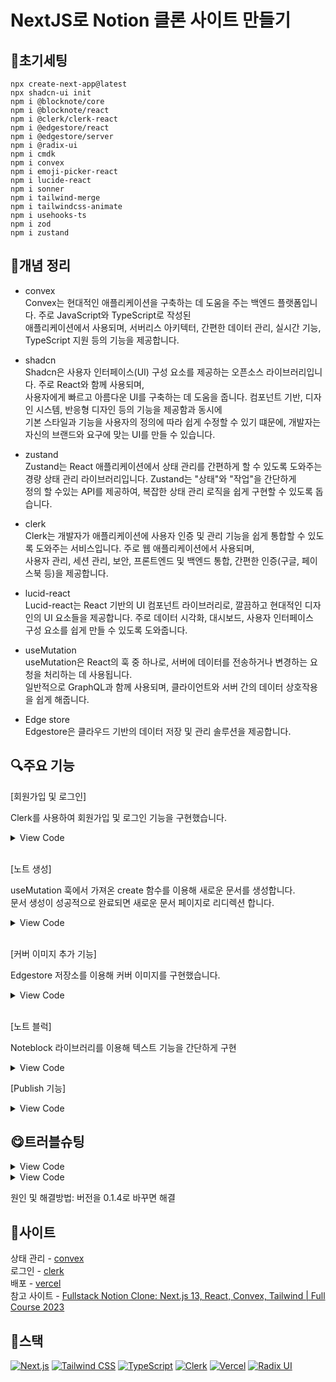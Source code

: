 # NextJS로 Notion 클론 사이트 만들기

## 🔧초기세팅   
`npx create-next-app@latest`   
`npx shadcn-ui init`   
`npm i @blocknote/core`   
`npm i @blocknote/react`   
`npm i @clerk/clerk-react`   
`npm i @edgestore/react`   
`npm i @edgestore/server`   
`npm i @radix-ui`   
`npm i cmdk`   
`npm i convex`   
`npm i emoji-picker-react`   
`npm i lucide-react`   
`npm i sonner`   
`npm i tailwind-merge`   
`npm i tailwindcss-animate`   
`npm i usehooks-ts`   
`npm i zod`   
`npm i zustand`   

## 🧾개념 정리   
- convex   
Convex는 현대적인 애플리케이션을 구축하는 데 도움을 주는 백엔드 플랫폼입니다. 주로 JavaScript와 TypeScript로 작성된   
애플리케이션에서 사용되며, 서버리스 아키텍터, 간편한 데이터 관리, 실시간 기능, TypeScript 지원 등의 기능을 제공합니다.   

- shadcn   
Shadcn은 사용자 인터페이스(UI) 구성 요소를 제공하는 오픈소스 라이브러리입니다. 주로 React와 함께 사용되며,   
사용자에게 빠르고 아름다운 UI를 구축하는 데 도움을 줍니다. 컴포넌트 기반, 디자인 시스템, 반응형 디자인 등의 기능을 제공함과 동시에   
기본 스타일과 기능을 사용자의 정의에 따라 쉽게 수정할 수 있기 떄문에, 개발자는 자신의 브랜드와 요구에 맞는 UI를 만들 수 있습니다.   

- zustand   
Zustand는 React 애플리케이션에서 상태 관리를 간편하게 할 수 있도록 도와주는 경량 상태 관리 라이브러리입니다. Zustand는 "상태"와 "작업"을 간단하게   
정의 할 수있는 API를 제공하여, 복잡한 상태 관리 로직을 쉽게 구현할 수 있도록 돕습니다.   

- clerk   
Clerk는 개발자가 애플리케이션에 사용자 인증 및 관리 기능을 쉽게 통합할 수 있도록 도와주는 서비스입니다. 주로 웹 애플리케이션에서 사용되며,   
사용자 관리, 세션 관리, 보안, 프론트엔드 및 백엔드 통합, 간편한 인증(구글, 페이스북 등)을 제공합니다.   

- lucid-react   
Lucid-react는 React 기반의 UI 컴포넌트 라이브러리로, 깔끔하고 현대적인 디자인의 UI 요소들을 제공합니다. 주로 데이터 시각화, 대시보드, 사용자 인터페이스   
구성 요소를 쉽게 만들 수 있도록 도와줍니다.   

- useMutation   
useMutation은 React의 훅 중 하나로, 서버에 데이터를 전송하거나 변경하는 요청을 처리하는 데 사용됩니다.   
일반적으로 GraphQL과 함께 사용되며, 클라이언트와 서버 간의 데이터 상호작용을 쉽게 해줍니다.  

- Edge store   
Edgestore은 클라우드 기반의 데이터 저장 및 관리 솔루션을 제공합니다.   


## 🔍주요 기능   
[회원가입 및 로그인]   

Clerk를 사용하여 회원가입 및 로그인 기능을 구현했습니다.   

<details>
  <summary>
  View Code
  </summary>

  ```js
  import { SignInButton, SignOutButton, useAuth, UserButton } from "@clerk/clerk-react";

  <SignInButton mode="modal">
    <Button variant="ghost" size="sm">
      Login
    </Button>
  </SignInButton>
  <SignInButton mode="modal">
    <Button size="sm">
      Get Zotion free
    </Button>
  </SignInButton>
  ```
</details>   

</br>

[노트 생성]   

useMutation 훅에서 가져온 create 함수를 이용해 새로운 문서를 생성합니다.   
문서 생성이 성공적으로 완료되면 새로운 문서 페이지로 리디렉션 합니다.   

<details>
  <summary>
  View Code
  </summary>   
  
  ```js
  const onCreate = () => {
    const promise = create({ title: "Untitled" })
      .then((documentId) => router.push(`/documents/${documentId}`))

    toast.promise(promise, {
      loading: "Creating a new note...",
      success: "New note created!",
      error: "Failed to create a new note"
    });
  };

  <h2 className="text-lg font-medium">
    Welcome to {user?.firstName}&apos;s Zotion
  </h2>
  <Button onClick={onCreate}>
    <PlusCircle className="h-4 w-4 mr-2" />
    Create a note
  </Button>
  ```
</details>

</br>

[커버 이미지 추가 기능]   

Edgestore 저장소를 이용해 커버 이미지를 구현했습니다.   


<details>
  <summary>
  View Code
  </summary>   
  
  ```js
  const useCoverImage = create<CoverImageStore>((set) => ({
    url: undefined,
    isOpen: false,
    onOpen: () => set({ isOpen: true, url: undefined }),
    onClose: () => set({ isOpen: false, url: undefined }),
    onReplace: (url: string) => set({ isOpen: true, url })
  }));        

  const coverImage = useCoverImage();

  <Button
    onClick={coverImage.onOpen}
    className="text-muted-foreground text-xs"
    variant="outline"
    size="sm"
  >
    <ImageIcon className="h-4 w-4 mr-2" />
    Add cover
  </Button>
  ```
</details>   

</br>   

[노트 블럭]   

Noteblock 라이브러리를 이용해 텍스트 기능을 간단하게 구현   

<details>
  <summary>
  View Code
  </summary>   
  
  ```js
  (@/components/editor.tsx)

  "use client";

  import { useTheme } from "next-themes";
  import {
    BlockNoteEditor,
    PartialBlock
  } from "@blocknote/core";
  import {
    BlockNoteView,
    useBlockNote,
  } from "@blocknote/react";
  import "@blocknote/core/style.css";

  import { useEdgeStore } from "@/lib/edgestore";

  interface EditorProps {
    onChange: (value: string) => void;
    initialContent?: string;
    editable?: boolean;
  };

  export const Editor = ({
    onChange,
    initialContent,
    editable
  }: EditorProps) => {
    const { resolvedTheme } = useTheme();
    const { edgestore } = useEdgeStore();

    const handleUpload = async (file: File) => {
      const response = await edgestore.publicFiles.upload({
        file
      });

      return response.url;
    }

    const editor: BlockNoteEditor = useBlockNote({
      editable,
      initialContent:
        initialContent
          ? JSON.parse(initialContent) as PartialBlock[]
          : undefined,
      onEditorContentChange: (editor) => {
        onChange(JSON.stringify(editor.topLevelBlocks, null, 2));
      },
      uploadFile: handleUpload,
    })

    return (
      <div>
        <BlockNoteView
          editor={editor}
          theme={resolvedTheme === "dark" ? "dark" : "light"}
        />
      </div>
    )
  }

  export default Editor;
  ```   

  공식 문서를 참조해 손쉽게 구현 가능합니다.   
</details>   

[Publish 기능]   

<details>
  <summary>
  View Code
  </summary>   
  
  ```js
  <Publish initialData={document} />   

  const onPublish = () => {
    setIsSubmitting(true);

    const promise = update({
      id: initialData._id,
      isPublished: true,
    })
      .finally(() => setIsSubmitting(false));

    toast.promise(promise, {
      loading: "Publishing...",
      success: "Note published",
      error: "Failed to publish note.",
    });
  };

  <Button
    size="sm"
    className="w-full text-xs"
    disabled={isSubmitting}
    onClick={onUnpublish}
  >
    Unpublish
  </Button>
  ```
</details>   

## 😋트러블슈팅   

<details>
  <summary>
  View Code
  </summary>   
  
  ```js
  `[Error: UNKNOWN: unknown error, o
  pen 'C:\Users\[user]\Documents\notio
  n-clone\.next\static\chunks\app\(
  main)\layout.js'] {
    errno: -4094,
    code: 'UNKNOWN',
    syscall: 'open',
  s\\notion-clone\\.next\\static\\c
  hunks\\app\\(main)\\layout.js'   
  }`
  ```

- 문제 원인   
운영체제 문제, 캐시 문제   

- 문제 해결   
1. 프로젝트의 노드js 프로세스를 모두 종료   
2. vscode를 종료하고 다시 실행    
3. .next 폴더 삭제   
4. `npm cache clear --force` 실행
5. vscode를 종료하고 다시 실행   
6. `npm run dev` 실행   

</details>   

<details>
  <summary>
  View Code
  </summary>   
  
  ```js
  `EdgeStoreError: Failed to parse response. Make sure the api is correctly configured at http://localhost:3000/api/edgestore/init`  
  ```   

  - 문제 원인
  운영체제 문제   

  - 문제 해결   
  운영체제 재설치   
</details>

원인 및 해결방법: 버전을 0.1.4로 바꾸면 해결

## 📎사이트   
상태 관리 - [convex](https://www.convex.dev/)   
로그인 - [clerk](https://clerk.com/)   
배포 - [vercel](https://vercel.com/)   
참고 사이트 - [Fullstack Notion Clone: Next.js 13, React, Convex, Tailwind | Full Course 2023](https://www.youtube.com/watch?v=0OaDyjB9Ib8)   

## 📘스택   
<div>
  <a href="#"><img alt="Next.js" src="https://img.shields.io/badge/Next.js-000000?style=flat&logo=Next.js&logoColor=white"></a>
  <a href="#"><img alt="Tailwind CSS" src="https://img.shields.io/badge/Tailwind CSS-06B6D4?logo=Tailwind CSS&logoColor=white"></a>
  <a href="#"><img alt="TypeScript" src="https://img.shields.io/badge/TypeScript-3178C6?logo=TypeScript&logoColor=white"></a>
  <a href="#"><img alt="Clerk" src="https://img.shields.io/badge/Clerk-6C47FF?logo=Clerk&logoColor=white"></a>
  <a href="#"><img alt="Vercel" src="https://img.shields.io/badge/Vercel-000000?logo=Vercel&logoColor=white"></a>
  <a href="#"><img alt="Radix UI" src="https://img.shields.io/badge/Radix UI-161618?logo=Radix UI&logoColor=white"></a>
</div>
